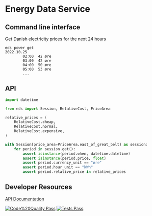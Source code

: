 # Energy Data Service

## Command line interface

Get Danish electricity prices for the next 24 hours

```
eds power get
2022.10.25
        02:00  42 øre
        03:00  42 øre
        04:00  50 øre
        05:00  53 øre
        ...
```

## API

```python
import datetime

from eds import Session, RelativeCost, PriceArea

relative_prices = (
    RelativeCost.cheap,
    RelativeCost.normal,
    RelativeCost.expensive,
)

with Session(price_area=PriceArea.east_of_great_belt) as session:
    for period in session.get():
        assert isinstance(period.when, datetime.datetime)
        assert isinstance(period.price, float)
        assert period.currency_unit == "øre"
        assert period.hour_unit == "kWh"
        assert period.relative_price in relative_prices
```
## Developer Resources

[API Documentation](https://www.energidataservice.dk/tso-electricity/elspotprices#metadata-info)

[![Code%20Quality Pass](https://img.shields.io/badge/Code%20Quality-Pass-success?style=for-the-badge)](report/lint/index.html)
[![Tests Pass](https://img.shields.io/badge/Tests-Pass-success?style=for-the-badge)](report/test/index.html)
